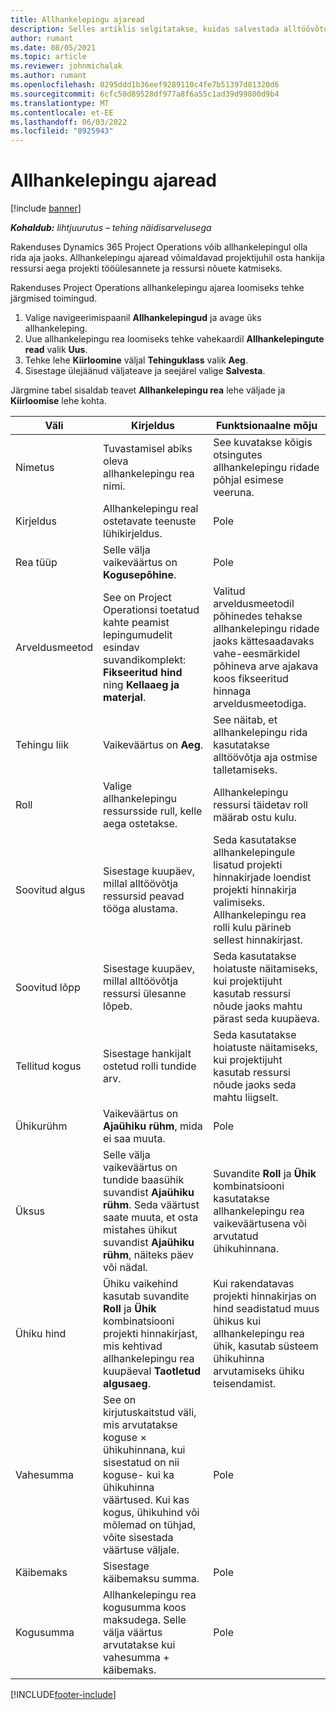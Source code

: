 ```yaml
---
title: Allhankelepingu ajaread
description: Selles artiklis selgitatakse, kuidas salvestada alltöövõturidu aja jooksul ja salvestada aja ostmine hankijatelt.
author: rumant
ms.date: 08/05/2021
ms.topic: article
ms.reviewer: johnmichalak
ms.author: rumant
ms.openlocfilehash: 0295ddd1b36eef9289110c4fe7b51397d81320d6
ms.sourcegitcommit: 6cfc50d89528df977a8f6a55c1ad39d99800d9b4
ms.translationtype: MT
ms.contentlocale: et-EE
ms.lasthandoff: 06/03/2022
ms.locfileid: "8925943"
---
```

# <a name="subcontract-lines-for-time"></a>Allhankelepingu ajaread

[!include [banner](../../includes/dataverse-preview.md)]

_**Kohaldub:** lihtjuurutus – tehing näidisarvelusega_

Rakenduses Dynamics 365 Project Operations võib allhankelepingul olla rida aja jaoks. Allhankelepingu ajaread võimaldavad projektijuhil osta hankija ressursi aega projekti tööülesannete ja ressursi nõuete katmiseks.

Rakenduses Project Operations allhankelepingu ajarea loomiseks tehke järgmised toimingud.

1. Valige navigeerimispaanil **Allhankelepingud** ja avage üks allhankeleping.
2. Uue allhankelepingu rea loomiseks tehke vahekaardil **Allhankelepingute read** valik **Uus**.
3. Tehke lehe **Kiirloomine** väljal **Tehinguklass** valik **Aeg**.
4. Sisestage ülejäänud väljateave ja seejärel valige **Salvesta**.

  Järgmine tabel sisaldab teavet **Allhankelepingu rea** lehe väljade ja **Kiirloomise** lehe kohta.

| **Väli** | **Kirjeldus** | **Funktsionaalne mõju** |
| --- | --- | --- |
| Nimetus | Tuvastamisel abiks oleva allhankelepingu rea nimi. | See kuvatakse kõigis otsingutes allhankelepingu ridade põhjal esimese veeruna. |
| Kirjeldus | Allhankelepingu real ostetavate teenuste lühikirjeldus. |Pole |
| Rea tüüp |   Selle välja vaikeväärtus on **Kogusepõhine**.| Pole |
| Arveldusmeetod | See on Project Operationsi toetatud kahte peamist lepingumudelit esindav suvandikomplekt: **Fikseeritud hind** ning **Kellaaeg ja materjal**. | Valitud arveldusmeetodil põhinedes tehakse allhankelepingu ridade jaoks kättesaadavaks vahe-eesmärkidel põhineva arve ajakava koos fikseeritud hinnaga arveldusmeetodiga. |
| Tehingu liik | Vaikeväärtus on **Aeg**. | See näitab, et allhankelepingu rida kasutatakse alltöövõtja aja ostmise talletamiseks. |
| Roll | Valige allhankelepingu ressursside rull, kelle aega ostetakse. | Allhankelepingu ressursi täidetav roll määrab ostu kulu. |
| Soovitud algus | Sisestage kuupäev, millal alltöövõtja ressursid peavad tööga alustama. | Seda kasutatakse allhankelepingule lisatud projekti hinnakirjade loendist projekti hinnakirja valimiseks. Allhankelepingu rea rolli kulu pärineb sellest hinnakirjast. |
| Soovitud lõpp | Sisestage kuupäev, millal alltöövõtja ressursi ülesanne lõpeb. | Seda kasutatakse hoiatuste näitamiseks, kui projektijuht kasutab ressursi nõude jaoks mahtu pärast seda kuupäeva. |
| Tellitud kogus | Sisestage hankijalt ostetud rolli tundide arv. | Seda kasutatakse hoiatuste näitamiseks, kui projektijuht kasutab ressursi nõude jaoks seda mahtu liigselt. |
| Ühikurühm | Vaikeväärtus on **Ajaühiku rühm**, mida ei saa muuta. | Pole|
| Üksus | Selle välja vaikeväärtus on tundide baasühik suvandist **Ajaühiku rühm**. Seda väärtust saate muuta, et osta mistahes ühikut suvandist **Ajaühiku rühm**, näiteks päev või nädal. | Suvandite **Roll** ja **Ühik** kombinatsiooni kasutatakse allhankelepingu rea vaikeväärtusena või arvutatud ühikuhinnana. |
| Ühiku hind | Ühiku vaikehind kasutab suvandite **Roll** ja **Ühik** kombinatsiooni projekti hinnakirjast, mis kehtivad allhankelepingu rea kuupäeval **Taotletud algusaeg**. | Kui rakendatavas projekti hinnakirjas on hind seadistatud muus ühikus kui allhankelepingu rea ühik, kasutab süsteem ühikuhinna arvutamiseks ühiku teisendamist. |
| Vahesumma |    See on kirjutuskaitstud väli, mis arvutatakse koguse × ühikuhinnana, kui sisestatud on nii koguse- kui ka ühikuhinna väärtused. Kui kas kogus, ühikuhind või mõlemad on tühjad, võite sisestada väärtuse väljale. | Pole|
| Käibemaks |   Sisestage käibemaksu summa. |Pole |
| Kogusumma | Allhankelepingu rea kogusumma koos maksudega. Selle välja väärtus arvutatakse kui vahesumma + käibemaks.|Pole |

[!INCLUDE[footer-include](../../includes/footer-banner.md)]
